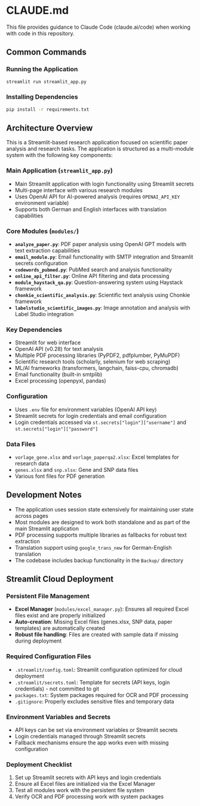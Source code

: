 # CLAUDE.md

This file provides guidance to Claude Code (claude.ai/code) when working with code in this repository.

## Common Commands

### Running the Application
```bash
streamlit run streamlit_app.py
```

### Installing Dependencies
```bash
pip install -r requirements.txt
```

## Architecture Overview

This is a Streamlit-based research application focused on scientific paper analysis and research tasks. The application is structured as a multi-module system with the following key components:

### Main Application (`streamlit_app.py`)
- Main Streamlit application with login functionality using Streamlit secrets
- Multi-page interface with various research modules
- Uses OpenAI API for AI-powered analysis (requires `OPENAI_API_KEY` environment variable)
- Supports both German and English interfaces with translation capabilities

### Core Modules (`modules/`)
- **`analyze_paper.py`**: PDF paper analysis using OpenAI GPT models with text extraction capabilities
- **`email_module.py`**: Email functionality with SMTP integration and Streamlit secrets configuration
- **`codewords_pubmed.py`**: PubMed search and analysis functionality
- **`online_api_filter.py`**: Online API filtering and data processing
- **`module_haystack_qa.py`**: Question-answering system using Haystack framework
- **`chonkie_scientific_analysis.py`**: Scientific text analysis using Chonkie framework
- **`labelstudio_scientific_images.py`**: Image annotation and analysis with Label Studio integration

### Key Dependencies
- Streamlit for web interface
- OpenAI API (v0.28) for text analysis
- Multiple PDF processing libraries (PyPDF2, pdfplumber, PyMuPDF)
- Scientific research tools (scholarly, selenium for web scraping)
- ML/AI frameworks (transformers, langchain, faiss-cpu, chromadb)
- Email functionality (built-in smtplib)
- Excel processing (openpyxl, pandas)

### Configuration
- Uses `.env` file for environment variables (OpenAI API key)
- Streamlit secrets for login credentials and email configuration
- Login credentials accessed via `st.secrets["login"]["username"]` and `st.secrets["login"]["password"]`

### Data Files
- `vorlage_gene.xlsx` and `vorlage_paperqa2.xlsx`: Excel templates for research data
- `genes.xlsx` and `snp.xlsx`: Gene and SNP data files
- Various font files for PDF generation

## Development Notes

- The application uses session state extensively for maintaining user state across pages
- Most modules are designed to work both standalone and as part of the main Streamlit application
- PDF processing supports multiple libraries as fallbacks for robust text extraction
- Translation support using `google_trans_new` for German-English translation
- The codebase includes backup functionality in the `Backup/` directory

## Streamlit Cloud Deployment

### Persistent File Management
- **Excel Manager** (`modules/excel_manager.py`): Ensures all required Excel files exist and are properly initialized
- **Auto-creation**: Missing Excel files (genes.xlsx, SNP data, paper templates) are automatically created
- **Robust file handling**: Files are created with sample data if missing during deployment

### Required Configuration Files
- `.streamlit/config.toml`: Streamlit configuration optimized for cloud deployment
- `.streamlit/secrets.toml`: Template for secrets (API keys, login credentials) - not committed to git
- `packages.txt`: System packages required for OCR and PDF processing
- `.gitignore`: Properly excludes sensitive files and temporary data

### Environment Variables and Secrets
- API keys can be set via environment variables or Streamlit secrets
- Login credentials managed through Streamlit secrets
- Fallback mechanisms ensure the app works even with missing configuration

### Deployment Checklist
1. Set up Streamlit secrets with API keys and login credentials
2. Ensure all Excel files are initialized via the Excel Manager
3. Test all modules work with the persistent file system
4. Verify OCR and PDF processing work with system packages